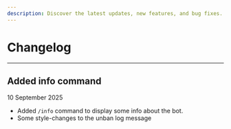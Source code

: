 ```yaml
---
description: Discover the latest updates, new features, and bug fixes.
---
```


# Changelog

---

## Added info command

10 September 2025

- Added `/info` command to display some info about the bot.
- Some style-changes to the unban log message
